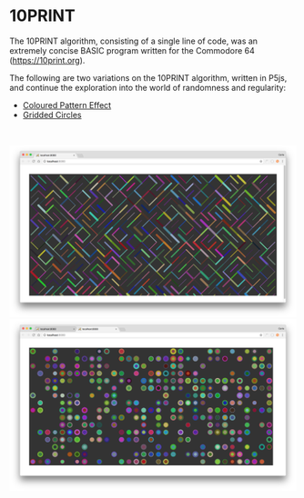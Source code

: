 # 10PRINT #

The 10PRINT algorithm, consisting of a single line of code, was an extremely concise BASIC program written for the Commodore 64 (https://10print.org).

The following are two variations on the 10PRINT algorithm, written in P5js, and continue the exploration into the world of randomness and regularity:

* [Coloured Pattern Effect](https://github.com/Carla-de-Beer/P5js/tree/master/10-print/10-print-coloured-effect)
* [Gridded Circles](https://github.com/Carla-de-Beer/P5js/tree/master/10-print/10-print-gridded-circles)

</br>
<p align="center">
  <img src="10-print-coloured-effect/images/screenShot.png" width="650px"/>
  <img src="10-print-gridded-circles/images/screenShot.png" width="650px"/>
</p>

